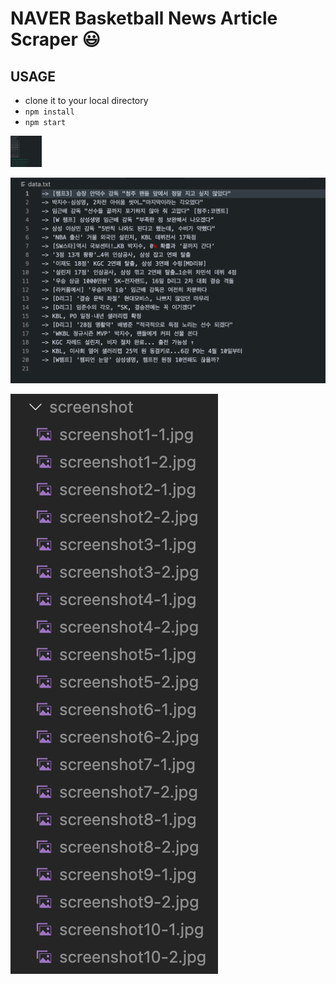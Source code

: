 # NAVER Basketball News Article Scraper :smiley:

## USAGE
- clone it to your local directory
- <code>npm install</code>
- <code>npm start</code>

<img src="./images/1.png" alt="drawing" style="width:50px; height: 50px"/>


![Scraping...](./images/2.png)


![Scraping...](./images/3.png)


